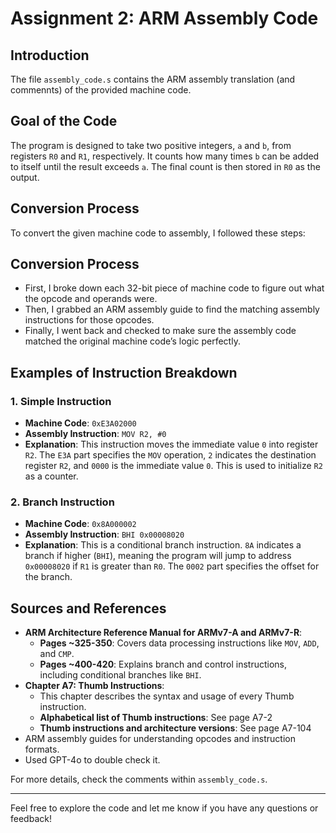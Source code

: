 # Assignment 2: ARM Assembly Code

## Introduction
The file `assembly_code.s` contains the ARM assembly translation (and commennts) of the provided machine code. 

## Goal of the Code
The program is designed to take two positive integers, `a` and `b`, from registers `R0` and `R1`, respectively. It counts how many times `b` can be added to itself until the result exceeds `a`. The final count is then stored in `R0` as the output.

## Conversion Process
To convert the given machine code to assembly, I followed these steps:
## Conversion Process
- First, I broke down each 32-bit piece of machine code to figure out what the opcode and operands were.
- Then, I grabbed an ARM assembly guide to find the matching assembly instructions for those opcodes.
- Finally, I went back and checked to make sure the assembly code matched the original machine code’s logic perfectly.

## Examples of Instruction Breakdown
### 1. Simple Instruction
- **Machine Code**: `0xE3A02000`
- **Assembly Instruction**: `MOV R2, #0`
- **Explanation**: This instruction moves the immediate value `0` into register `R2`. The `E3A` part specifies the `MOV` operation, `2` indicates the destination register `R2`, and `0000` is the immediate value `0`. This is used to initialize `R2` as a counter.

### 2. Branch Instruction
- **Machine Code**: `0x8A000002`
- **Assembly Instruction**: `BHI 0x00008020`
- **Explanation**: This is a conditional branch instruction. `8A` indicates a branch if higher (`BHI`), meaning the program will jump to address `0x00008020` if `R1` is greater than `R0`. The `0002` part specifies the offset for the branch.

## Sources and References
- **ARM Architecture Reference Manual for ARMv7-A and ARMv7-R**:
  - **Pages ~325-350**: Covers data processing instructions like `MOV`, `ADD`, and `CMP`.
  - **Pages ~400-420**: Explains branch and control instructions, including conditional branches like `BHI`.
- **Chapter A7: Thumb Instructions**:
  - This chapter describes the syntax and usage of every Thumb instruction.
  - **Alphabetical list of Thumb instructions**: See page A7-2
  - **Thumb instructions and architecture versions**: See page A7-104
- ARM assembly guides for understanding opcodes and instruction formats.
- Used GPT-4o to double check it.

For more details, check the comments within `assembly_code.s`.

---

Feel free to explore the code and let me know if you have any questions or feedback!
